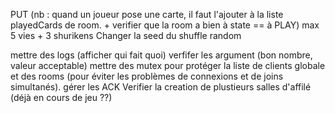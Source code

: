 PUT (nb : quand un joueur pose une carte, il faut l'ajouter à la liste playedCards de room. + verifier que la room a bien à state == à PLAY)
max 5 vies + 3 shurikens
Changer la seed du shuffle random

mettre des logs (afficher qui fait quoi)
verfifer les argument (bon nombre, valeur acceptable)
mettre des mutex pour protéger la liste de clients globale et des rooms (pour éviter les problèmes de connexions et de joins simultanés).
gérer les ACK
Verifier la creation de plustieurs salles d'affilé (déjà en cours de jeu ??)